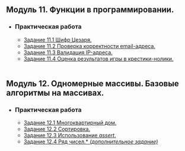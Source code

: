 
## **Модуль 11. Функции в программировании.**
- ### **Практическая работа**
    - [Задание 11.1 Шифр Цезаря.](Module-11/Task-1/main.cpp)
    - [Задание 11.2 Проверка корректности email-адреса.](Module-11/Task-2/main.cpp)
    - [Задание 11.3 Валидация IP-адреса.](Module-11/Task-3/main.cpp)
    - [Задание 11.4 Оценка результатов игры в крестики-нолики.](Module-11/Task-4/main.cpp)

    <br/>

## **Модуль 12. Одномерные массивы. Базовые алгоритмы на массивах.**
- ### **Практическая работа**
    - [Задание 12.1 Многоквартирный дом.](Module-12/PracticalWork/Task-1/main.cpp)
    - [Задание 12.2 Сортировка.](Module-12/PracticalWork/Task-2/main.cpp)
    - [Задание 12.3 Использование *assert*.](Module-12/PracticalWork/Task-3/main.cpp)
    - [Задание 12.4 Ряд чисел.\* *(дополнительное задание)*](Module-12/PracticalWork/Task-4/main.cpp)
